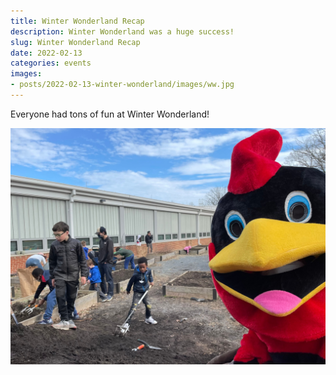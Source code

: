 ```yaml
---
title: Winter Wonderland Recap
description: Winter Wonderland was a huge success!
slug: Winter Wonderland Recap
date: 2022-02-13
categories: events
images: 
- posts/2022-02-13-winter-wonderland/images/ww.jpg
---
```


Everyone had tons of fun at Winter Wonderland!

![Cardinal mascot looking into the camera](images/ww.jpg)